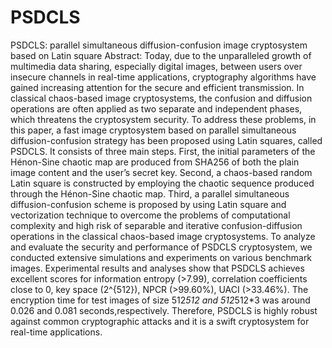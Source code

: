 # PSDCLS

PSDCLS: parallel simultaneous diffusion-confusion image cryptosystem based on Latin square 
Abstract: Today, due to the unparalleled growth of multimedia data sharing, especially digital images, between users over insecure channels in real-time applications, cryptography algorithms have gained increasing attention for the secure and efficient ‎transmission.‎ ‎In classical chaos-‎based image ‎cryptosystems, ‎the confusion ‎and ‎diffusion ‎operations ‎are‎ often applied as two separate and independent phases, which threatens the cryptosystem security. ‎T‎‎o address these ‎problems,‎ i‎n this paper, a fast image cryptosystem based on parallel simultaneous diffusion-confusion strategy has been proposed using Latin squares, called PSDCLS. It consists of three main steps. First, the initial parameters of the Hénon-Sine chaotic map are produced from SHA256 of both the plain image content and the user’s secret key. Second, a chaos-based random Latin square is constructed by employing ‎the ‎chaotic sequence produced through the Hénon-Sine chaotic map. Third, a parallel simultaneous diffusion-confusion scheme ‎is‎ proposed by using Latin square and vectorization technique to overcome the problems of ‎computational‎ ‎complexity‎ and high risk of separable and iterative confusion-diffusion operations in the classical chaos-based image cryptosystems. To analyze and evaluate the security and performance of PSDCLS cryptosystem, we conducted extensive simulations and experiments on various benchmark images. ‎‎Experimental results and analyses show that PSDCLS achieves excellent scores for information entropy ‎(‎‎‎>7.99‎‎‎)‎‎, correlation coefficients close to 0, key space ‎(‎‎2^‎{‎512}‎‎‎)‎‎, NPCR ‎(‎‎>99.60%‎‎‎)‎‎, UACI ‎(‎‎‎‎>33.46‎‎%‎‎‎). ‎T‎he encryption time for test images of ‎size‎ 512*512 ‎‎and‎ ‎512*512*3 ‎was ‎around‎‎‎ 0.026 and ‎0.0‎8‎1‎ ‎seconds,respectively‎. ‎Therefore‎, PSDCLS is highly robust  against common cryptographic attacks and ‎it ‎is ‎a swift cryptosystem for real-time ‎applications‎.
